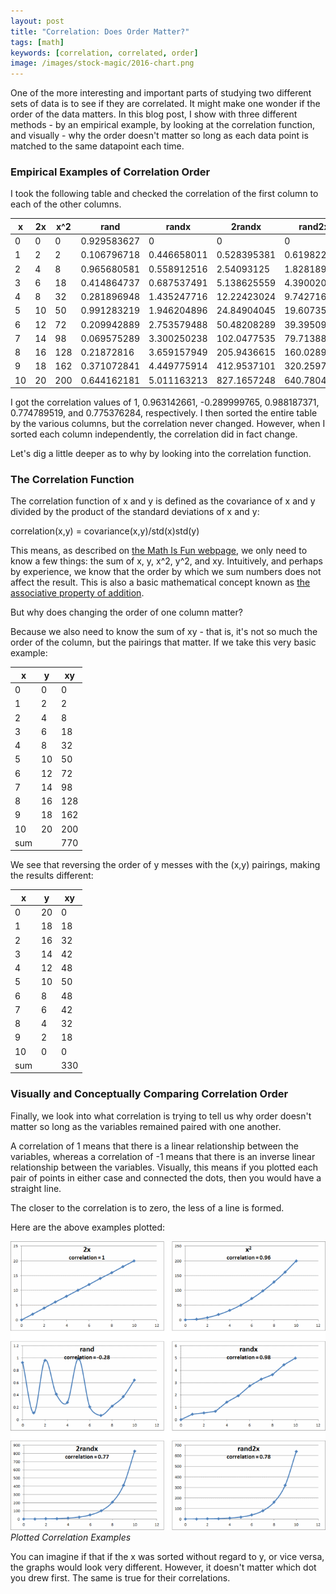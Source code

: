 ```yaml
---
layout: post
title: "Correlation: Does Order Matter?"
tags: [math]
keywords: [correlation, correlated, order]
image: /images/stock-magic/2016-chart.png
---
```


One of the more interesting and important parts of studying two different sets of data is to see if they are correlated. It might make one wonder if the order of the data matters. In this blog post, I show with three different methods - by an empirical example, by looking at the correlation function, and visually - why the order doesn't matter so long as each data point is matched to the same datapoint each time.

### Empirical Examples of Correlation Order

I took the following table and checked the correlation of the first column to each of the other columns.

x | 2x | x^2 | rand | randx | 2randx | rand2x
---|---|---|---|---|---|---
0 | 0 | 0 | 0.929583627 | 0 | 0 | 0
1 | 2 | 2 | 0.106796718 | 0.446658011 | 0.528395381 | 0.619822838
2 | 4 | 8 | 0.965680581 | 0.558912516 | 2.54093125 | 1.828189598
3 | 6 | 18 | 0.414864737 | 0.687537491 | 5.138625559 | 4.390020628
4 | 8 | 32 | 0.281896948 | 1.435247716 | 12.22423024 | 9.742716442
5 | 10 | 50 | 0.991283219 | 1.946204896 | 24.84904045 | 19.60735842
6 | 12 | 72 | 0.209942889 | 2.753579488 | 50.48208289 | 39.39509331
7 | 14 | 98 | 0.069575289 | 3.300250238 | 102.0477535 | 79.71388555
8 | 16 | 128 | 0.21872816 | 3.659157949 | 205.9436615 | 160.0289991
9 | 18 | 162 | 0.371072841 | 4.449775914 | 412.9537101 | 320.2597064
10 | 20 | 200 | 0.644162181 | 5.011163213 | 827.1657248 | 640.7804415

I got the correlation values of 1, 0.963142661, -0.289999765, 0.988187371, 0.774789519, and 0.775376284, respectively. I then sorted the entire table by the various columns, but the correlation never changed. However, when I sorted each column independently, the correlation did in fact change.

Let's dig a little deeper as to why by looking into the correlation function.

### The Correlation Function

The correlation function of x and y is defined as the covariance of x and y divided by the product of the standard deviations of x and y:

correlation(x,y) = covariance(x,y)/std(x)std(y)

This means, as described on [the Math Is Fun webpage](http://www.mathsisfun.com/data/correlation.html), we only need to know a few things: the sum of x, y, x^2, y^2, and xy. Intuitively, and perhaps by experience, we know that the order by which we sum numbers does not affect the result. This is also a basic mathematical concept known as [the associative property of addition](http://www.coolmath.com/prealgebra/06-properties/03-properties-associative-addition-01).

But why does changing the order of one column matter?

Because we also need to know the sum of xy - that is, it's not so much the order of the column, but the pairings that matter. If we take this very basic example:

x | y | xy
--- | --- | ---
0 | 0 | 0
1 | 2 | 2
2 | 4 | 8
3 | 6 | 18
4 | 8 | 32
5 | 10 | 50
6 | 12 | 72
7 | 14 | 98
8 | 16 | 128
9 | 18 | 162
10 | 20 | 200
sum |  | 770

We see that reversing the order of y messes with the (x,y) pairings, making the results different:

x | y | xy
--- | --- | ---
0 | 20 | 0
1 | 18 | 18
2 | 16 | 32
3 | 14 | 42
4 | 12 | 48
5 | 10 | 50
6 | 8 | 48
7 | 6 | 42
8 | 4 | 32
9 | 2 | 18
10 | 0 | 0
sum |  | 330

### Visually and Conceptually Comparing Correlation Order

Finally, we look into what correlation is trying to tell us why order doesn't matter so long as the variables remained paired with one another.

A correlation of 1 means that there is a linear relationship between the variables, whereas a correlation of -1 means that there is an inverse linear relationship between the variables. Visually, this means if you plotted each pair of points in either case and connected the dots, then you would have a straight line.

The closer to the correlation is to zero, the less of a line is formed.

Here are the above examples plotted:

![Plotted Correlation Examples](/images/correlation-graphs.png)
*Plotted Correlation Examples*

You can imagine if that if the x was sorted without regard to y, or vice versa, the graphs would look very different. However, it doesn't matter which dot you drew first. The same is true for their correlations.
